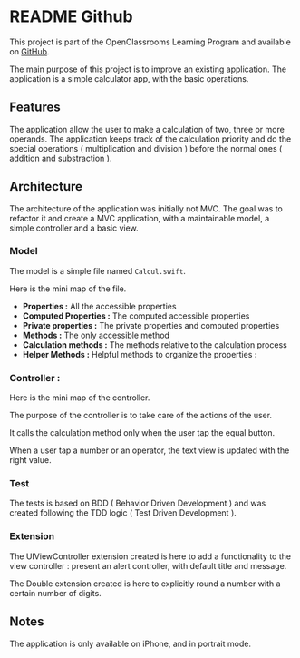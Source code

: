# README Github

This project is part of the OpenClassrooms Learning Program and available on [GitHub](https://github.com/raphpay/CountOnMe).

The main purpose of this project is to improve an existing application. The application is a simple calculator app, with the basic operations.

## Features

The application allow the user to make a calculation of two, three or more operands. The application keeps track of the calculation priority and do the special operations ( multiplication and division ) before the normal ones ( addition and substraction ).

## Architecture

The architecture of the application was initially not MVC. The goal was to refactor it and create a MVC application, with a maintainable model, a simple controller and a basic view.

### Model

The model is a simple file named `Calcul.swift`.

Here is the mini map of the file.

- **Properties :** All the accessible properties
- **Computed Properties :** The computed accessible properties
- **Private properties :** The private properties and computed properties
- **Methods :** The only accessible method
- **Calculation methods :** The methods relative to the calculation process
- **Helper Methods :**  Helpful methods to organize the properties **:**

### Controller :

Here is the mini map of the controller.

The purpose of the controller is to take care of the actions of the user. 

It calls the calculation method only when the user tap the equal button.

When a user tap a number or an operator, the text view is updated with the right value.

### Test

The tests is based on BDD ( Behavior Driven Development ) and was created following the TDD logic ( Test Driven Development ).

### Extension

The UIViewController extension created is here to add a functionality to the view controller : present an alert controller, with default title and message.

The Double extension created is here to explicitly round a number with a certain number of digits.

## Notes

The application is only available on iPhone, and in portrait mode.